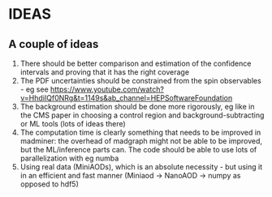 # IDEAS

## A couple of ideas

1. There should be better comparison and estimation of the confidence intervals and proving that it has the right coverage
2. The PDF uncertainties should be constrained from the spin observables - eg see https://www.youtube.com/watch?v=HhdiIQf0NRg&t=1149s&ab_channel=HEPSoftwareFoundation
3. The background estimation should be done more rigorously, eg like in the CMS paper in choosing a control region and background-subtracting or ML tools (lots of ideas there)
4. The computation time is clearly something that needs to be improved in madminer: the overhead of madgraph might not be able to be improved, but the ML/inference parts can. The code should be able to use lots of parallelization with eg numba
5. Using real data (MiniAODs), which is an absolute necessity - but using it in an efficient and fast manner (Miniaod -> NanoAOD -> numpy as opposed to hdf5)